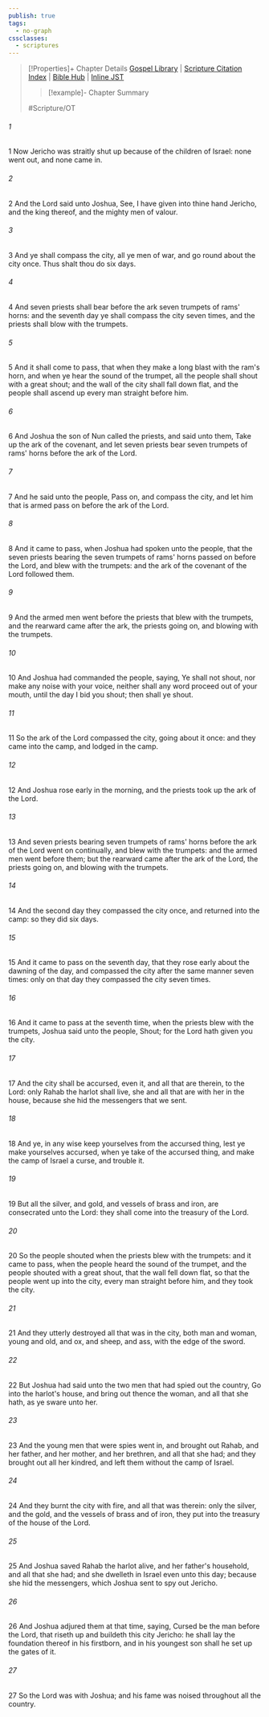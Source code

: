 ```yaml
---
publish: true
tags:
  - no-graph
cssclasses:
  - scriptures
---
```

>[!Properties]+ Chapter Details
>[Gospel Library](https://churchofjesuschrist.org/study/scriptures/ot/josh/6?lang=eng)    |    [Scripture Citation Index](https://scriptures.byu.edu/#06a06::c06a06)    |    [Bible Hub](https://biblehub.com/joshua/6.htm)    |    [Inline JST](https://scripturetoolbox.com/html/ic/Joshua/6.html)
>>[!example]- Chapter Summary
>> 
> 
>
>#Scripture/OT
###### 1
1 Now Jericho was straitly shut up because of the children of Israel: none went out, and none came in.
###### 2
2 And the Lord said unto Joshua, See, I have given into thine hand Jericho, and the king thereof, and the mighty men of valour.
###### 3
3 And ye shall compass the city, all ye men of war, and go round about the city once. Thus shalt thou do six days.
###### 4
4 And seven priests shall bear before the ark seven trumpets of rams' horns: and the seventh day ye shall compass the city seven times, and the priests shall blow with the trumpets.
###### 5
5 And it shall come to pass, that when they make a long blast with the ram's horn, and when ye hear the sound of the trumpet, all the people shall shout with a great shout; and the wall of the city shall fall down flat, and the people shall ascend up every man straight before him.
###### 6
6 And Joshua the son of Nun called the priests, and said unto them, Take up the ark of the covenant, and let seven priests bear seven trumpets of rams' horns before the ark of the Lord.
###### 7
7 And he said unto the people, Pass on, and compass the city, and let him that is armed pass on before the ark of the Lord.
###### 8
8 And it came to pass, when Joshua had spoken unto the people, that the seven priests bearing the seven trumpets of rams' horns passed on before the Lord, and blew with the trumpets: and the ark of the covenant of the Lord followed them.
###### 9
9 And the armed men went before the priests that blew with the trumpets, and the rearward came after the ark, the priests going on, and blowing with the trumpets.
###### 10
10 And Joshua had commanded the people, saying, Ye shall not shout, nor make any noise with your voice, neither shall any word proceed out of your mouth, until the day I bid you shout; then shall ye shout.
###### 11
11 So the ark of the Lord compassed the city, going about it once: and they came into the camp, and lodged in the camp.
###### 12
12 And Joshua rose early in the morning, and the priests took up the ark of the Lord.
###### 13
13 And seven priests bearing seven trumpets of rams' horns before the ark of the Lord went on continually, and blew with the trumpets: and the armed men went before them; but the rearward came after the ark of the Lord, the priests going on, and blowing with the trumpets.
###### 14
14 And the second day they compassed the city once, and returned into the camp: so they did six days.
###### 15
15 And it came to pass on the seventh day, that they rose early about the dawning of the day, and compassed the city after the same manner seven times: only on that day they compassed the city seven times.
###### 16
16 And it came to pass at the seventh time, when the priests blew with the trumpets, Joshua said unto the people, Shout; for the Lord hath given you the city.
###### 17
17 And the city shall be accursed, even it, and all that are therein, to the Lord: only Rahab the harlot shall live, she and all that are with her in the house, because she hid the messengers that we sent.
###### 18
18 And ye, in any wise keep yourselves from the accursed thing, lest ye make yourselves accursed, when ye take of the accursed thing, and make the camp of Israel a curse, and trouble it.
###### 19
19 But all the silver, and gold, and vessels of brass and iron, are consecrated unto the Lord: they shall come into the treasury of the Lord.
###### 20
20 So the people shouted when the priests blew with the trumpets: and it came to pass, when the people heard the sound of the trumpet, and the people shouted with a great shout, that the wall fell down flat, so that the people went up into the city, every man straight before him, and they took the city.
###### 21
21 And they utterly destroyed all that was in the city, both man and woman, young and old, and ox, and sheep, and ass, with the edge of the sword.
###### 22
22 But Joshua had said unto the two men that had spied out the country, Go into the harlot's house, and bring out thence the woman, and all that she hath, as ye sware unto her.
###### 23
23 And the young men that were spies went in, and brought out Rahab, and her father, and her mother, and her brethren, and all that she had; and they brought out all her kindred, and left them without the camp of Israel.
###### 24
24 And they burnt the city with fire, and all that was therein: only the silver, and the gold, and the vessels of brass and of iron, they put into the treasury of the house of the Lord.
###### 25
25 And Joshua saved Rahab the harlot alive, and her father's household, and all that she had; and she dwelleth in Israel even unto this day; because she hid the messengers, which Joshua sent to spy out Jericho.
###### 26
26 And Joshua adjured them at that time, saying, Cursed be the man before the Lord, that riseth up and buildeth this city Jericho: he shall lay the foundation thereof in his firstborn, and in his youngest son shall he set up the gates of it.
###### 27
27 So the Lord was with Joshua; and his fame was noised throughout all the country.
